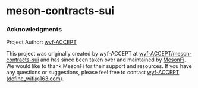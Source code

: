 # meson-contracts-sui

### Acknowledgments

Project Author: [wyf-ACCEPT](https://github.com/wyf-ACCEPT)

This project was originally created by wyf-ACCEPT at [wyf-ACCEPT/meson-contracts-sui](https://github.com/wyf-ACCEPT/meson-contracts-sui) and has since been taken over and maintained by [MesonFi](https://github.com/mesonfi). We would like to thank MesonFi for their support and resources. If you have any questions or suggestions, please feel free to contact [wyf-ACCEPT](https://github.com/wyf-ACCEPT) (define_wifi@163.com).

